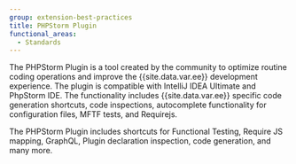 ```yaml
---
group: extension-best-practices
title: PHPStorm Plugin
functional_areas:
  - Standards
---
```


The PHPStorm Plugin is a tool created by the community to optimize routine coding operations and improve the {{site.data.var.ee}} development experience. The plugin is compatible with IntelliJ IDEA Ultimate and PhpStorm IDE. The functionality includes {{site.data.var.ee}} specific code generation shortcuts, code inspections, autocomplete functionality for configuration files, MFTF tests, and Requirejs.

The PHPStorm Plugin includes shortcuts for Functional Testing, Require JS mapping, GraphQL, Plugin declaration inspection, code generation, and many more.

